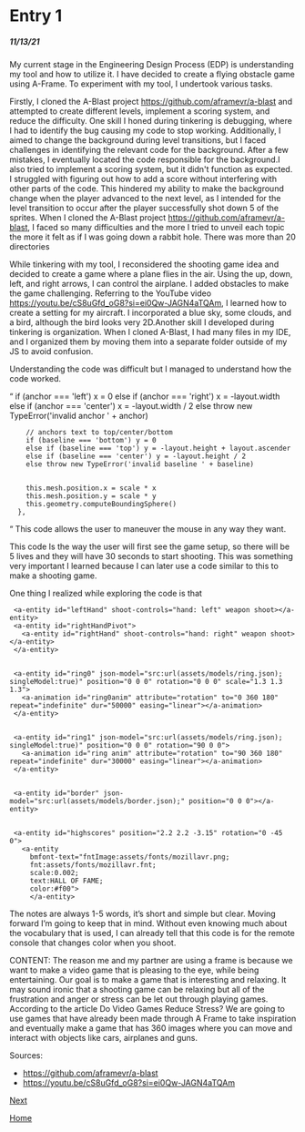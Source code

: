 # Entry 1
##### 11/13/21

My current stage in the Engineering Design Process (EDP) is understanding my tool and how to utilize it. I have decided to create a flying obstacle game using A-Frame. To experiment with my tool, I undertook various tasks.

Firstly, I cloned the A-Blast project https://github.com/aframevr/a-blast and attempted to create different levels, implement a scoring system, and reduce the difficulty. One skill I honed during tinkering is debugging, where I had to identify the bug causing my code to stop working. Additionally, I aimed to change the background during level transitions, but I faced challenges in identifying the relevant code for the background. After a few mistakes, I eventually located the code responsible for the background.I also tried to implement a scoring system, but it didn't function as expected. I struggled with figuring out how to add a score without interfering with other parts of the code. This hindered my ability to make the background change when the player advanced to the next level, as I intended for the level transition to occur after the player successfully shot down 5 of the sprites. When I cloned the A-Blast project https://github.com/aframevr/a-blast, I faced so many difficulties and the more I tried to unveil each topic the more it felt as if I was going down a rabbit hole. There was more than 20 directories


While tinkering with my tool, I reconsidered the shooting game idea and decided to create a game where a plane flies in the air. Using the up, down, left, and right arrows, I can control the airplane. I added obstacles to make the game challenging. Referring to the YouTube video https://youtu.be/cS8uGfd_oG8?si=ei0Qw-JAGN4aTQAm, I learned how to create a setting for my aircraft. I incorporated a blue sky, some clouds, and a bird, although the bird looks very 2D.Another skill I developed during tinkering is organization. When I cloned A-Blast, I had many files in my IDE, and I organized them by moving them into a separate folder outside of my JS to avoid confusion.


 Understanding the code was difficult but I managed to understand how the code worked.

“
 if (anchor === 'left') x = 0
        else if (anchor === 'right') x = -layout.width
        else if (anchor === 'center') x = -layout.width / 2
        else throw new TypeError('invalid anchor ' + anchor)


        // anchors text to top/center/bottom
        if (baseline === 'bottom') y = 0
        else if (baseline === 'top') y = -layout.height + layout.ascender
        else if (baseline === 'center') y = -layout.height / 2
        else throw new TypeError('invalid baseline ' + baseline)


        this.mesh.position.x = scale * x
        this.mesh.position.y = scale * y
        this.geometry.computeBoundingSphere()
      },


“
This code allows the user to maneuver the mouse in any way they want.

This code    <a-scene countdown="start: 05:00; value: 00:00" gamestate="health: 5; wave: 0" gamestate-visuals="" decals="maxDecals: 30; src: #bulletDecal; size: 0.3" vr-analytics>
Is the way the user will first see the game setup, so there will be 5 lives and they will have 30 seconds to start shooting. This was something very important I learned because I can later use a code similar to this to make a shooting game.


One thing I realized while exploring the code is that
<!-- Hands. -->
     <a-entity id="leftHand" shoot-controls="hand: left" weapon shoot></a-entity>
     <a-entity id="rightHandPivot">
       <a-entity id="rightHand" shoot-controls="hand: right" weapon shoot></a-entity>
     </a-entity>


     <a-entity id="ring0" json-model="src:url(assets/models/ring.json); singleModel:true)" position="0 0 0" rotation="0 0 0" scale="1.3 1.3 1.3">
       <a-animation id="ring0anim" attribute="rotation" to="0 360 180" repeat="indefinite" dur="50000" easing="linear"></a-animation>
     </a-entity>


     <a-entity id="ring1" json-model="src:url(assets/models/ring.json); singleModel:true)" position="0 0 0" rotation="90 0 0">
       <a-animation id="ring anim" attribute="rotation" to="90 360 180" repeat="indefinite" dur="30000" easing="linear"></a-animation>
     </a-entity>


     <a-entity id="border" json-model="src:url(assets/models/border.json);" position="0 0 0"></a-entity>


     <a-entity id="highscores" position="2.2 2.2 -3.15" rotation="0 -45 0">
       <a-entity
         bmfont-text="fntImage:assets/fonts/mozillavr.png;
         fnt:assets/fonts/mozillavr.fnt;
         scale:0.002;
         text:HALL OF FAME;
         color:#f00">
         </a-entity>
The notes are always 1-5 words, it’s short and simple but clear. Moving forward I’m going to keep that in mind. Without even knowing much about the vocabulary that is used, I can already tell that this code is for the remote console that changes color when you shoot.




CONTENT:
The reason me and my partner are using a frame is because we want to make a video game that is pleasing to the eye, while being entertaining. Our goal is to make a game that is interesting and relaxing. It may sound ironic that a shooting game can be relaxing but all of the frustration and anger or stress can be let out through playing games. According to the article Do Video Games Reduce Stress? We are going to use games that have already been made through A Frame to take inspiration and eventually make a game that has 360 images where you can move and interact with objects like cars, airplanes and guns.

Sources:
* https://github.com/aframevr/a-blast
* https://youtu.be/cS8uGfd_oG8?si=ei0Qw-JAGN4aTQAm


[Next](entry02.md)

[Home](../README.md)


